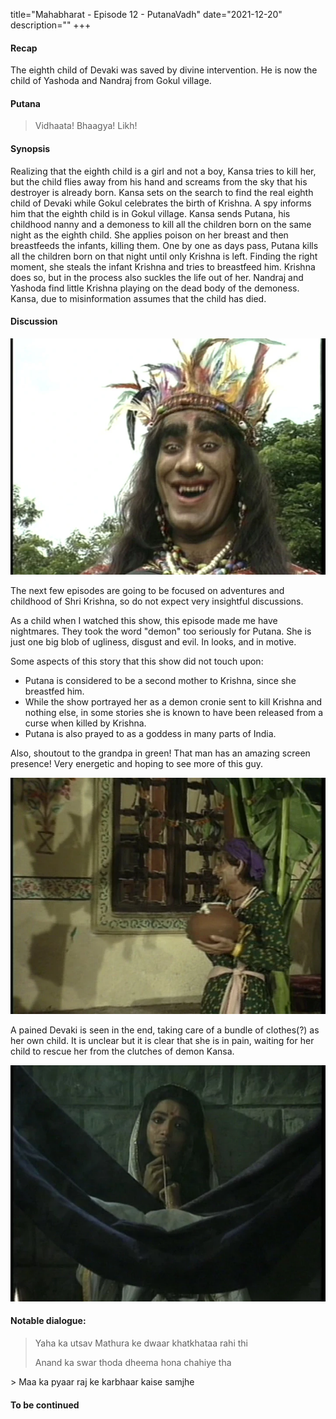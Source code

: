 title="Mahabharat - Episode 12 - PutanaVadh"
date="2021-12-20"
description=""
+++
#### Recap 
The eighth child of Devaki was saved by divine intervention. He is now the child of Yashoda and Nandraj from Gokul village.

#### Putana
> Vidhaata! Bhaagya! Likh!

#### Synopsis
Realizing that the eighth child is a girl and not a boy, Kansa tries to kill
her, but the child flies away from his hand and screams from the sky that his
destroyer is already born. Kansa sets on the
search to find the real eighth child of Devaki while Gokul celebrates
the birth of Krishna.
A spy informs him that the
eighth child is in Gokul village. Kansa sends Putana, his childhood nanny and a
demoness to kill all the children born on the same night as the eighth child.
She applies poison on her breast and then breastfeeds the infants, killing them.
One by one as days pass, Putana kills all the children born on that night until
only Krishna is left. Finding the right moment, she steals the infant Krishna and 
tries to breastfeed him. Krishna does so, but in the process also suckles the life 
out of her. Nandraj and Yashoda find little Krishna playing on the dead body of the demoness.
Kansa, due to misinformation assumes that the child has died.


#### Discussion

![Putana](/static/images/mahabharat/ep_12_1.webp)

The next few episodes are going to be focused on adventures and childhood of Shri Krishna, so
do not expect very insightful discussions.

As a child when I watched this show, this episode made me have nightmares. They took the word "demon"
too seriously for Putana. She is just one big blob of ugliness, disgust and evil. In looks, and in motive.

Some aspects of this story that this show did not touch upon:
- Putana is considered to be a second mother to Krishna, since she breastfed him.
- While the show portrayed her as a demon cronie sent to kill Krishna and nothing else, in some stories she is known to have been released from a curse when killed by Krishna. 
- Putana is also prayed to as a goddess in many parts of India.

Also, shoutout to the grandpa in green! That man has an amazing screen presence! Very energetic and hoping to see more of this guy.

![Grandpa in green](/static/images/mahabharat/ep_12_2.webp)

A pained Devaki is seen in the end, taking care of a bundle of clothes(?) as her own child. It is unclear but it is clear that she is in pain, waiting for her child to rescue her from the clutches of demon Kansa.

![Devaki Grieves](/static/images/mahabharat/ep_12_3.webp)
#### Notable dialogue:

> Yaha ka utsav Mathura ke dwaar khatkhataa rahi thi
>
> Anand ka swar thoda dheema hona chahiye tha
<div></div>
> Maa ka pyaar raj ke karbhaar kaise samjhe

#### To be continued

